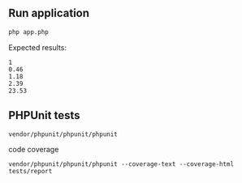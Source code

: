 Run application
---------------
```bash
php app.php
```

Expected results:
```
1
0.46
1.18
2.39
23.53
```

PHPUnit tests
-------------
```
vendor/phpunit/phpunit/phpunit
```
code coverage
```
vendor/phpunit/phpunit/phpunit --coverage-text --coverage-html tests/report
```